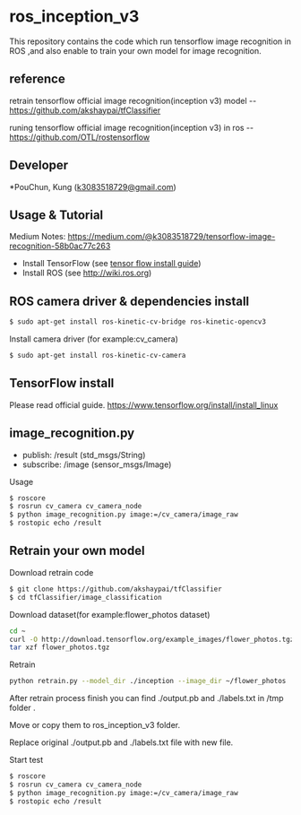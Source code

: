 # ros_inception_v3

This repository contains the code which run tensorflow image recognition in ROS ,and also enable to train your own model for image recognition.

## reference

retrain tensorflow official image recognition(inception v3) model --
https://github.com/akshaypai/tfClassifier

runing tensorflow official image recognition(inception v3) in ros --
https://github.com/OTL/rostensorflow

## Developer

*PouChun, Kung (k3083518729@gmail.com)

## Usage & Tutorial

Medium Notes: https://medium.com/@k3083518729/tensorflow-image-recognition-58b0ac77c263

- Install TensorFlow (see [tensor flow install guide](https://www.tensorflow.org/install/install_linux))
- Install ROS (see http://wiki.ros.org)

ROS camera driver & dependencies install
-------------------------------------------
```bash
$ sudo apt-get install ros-kinetic-cv-bridge ros-kinetic-opencv3
```

Install camera driver (for example:cv_camera)

```bash
$ sudo apt-get install ros-kinetic-cv-camera
```

TensorFlow install
-------------------------------------------
Please read official guide.
https://www.tensorflow.org/install/install_linux

image_recognition.py
--------------------------------

* publish: /result (std_msgs/String)
* subscribe: /image (sensor_msgs/Image)

Usage

```bash
$ roscore
$ rosrun cv_camera cv_camera_node
$ python image_recognition.py image:=/cv_camera/image_raw
$ rostopic echo /result
```

Retrain your own model
--------------------------------
Download retrain code

```bash
$ git clone https://github.com/akshaypai/tfClassifier
$ cd tfClassifier/image_classification
```
Download dataset(for example:flower_photos dataset)

```bash
cd ~
curl -O http://download.tensorflow.org/example_images/flower_photos.tgz
tar xzf flower_photos.tgz
```
Retrain

```bash
python retrain.py --model_dir ./inception --image_dir ~/flower_photos ./output --how_many_training_steps 1000
```

After retrain process finish you can find ./output.pb and ./labels.txt in /tmp folder .

Move or copy them to ros_inception_v3 folder.

Replace original ./output.pb and ./labels.txt file with new file.

Start test

```bash
$ roscore
$ rosrun cv_camera cv_camera_node
$ python image_recognition.py image:=/cv_camera/image_raw
$ rostopic echo /result
```
